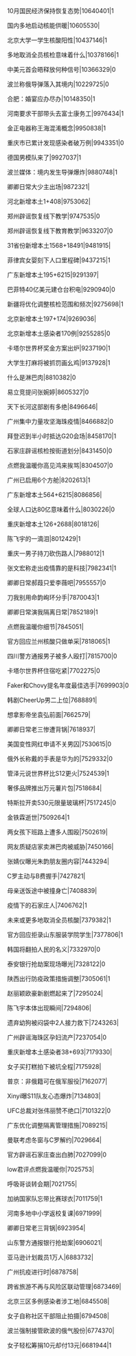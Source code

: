 10月国民经济保持恢复态势|10640401|1

国内多地启动核能供暖|10605530|

北京大学一学生核酸阳性|10437146|1

多地取消全员核检意味着什么|10378166|1

中美元首会晤释放何种信号|10366329|0

波兰称俄导弹落入其境内|10229725|0

合肥：婚宴应办尽办|10148350|1

河南要求干部带头去富士康务工|9976434|1

金正电器称王海混淆概念|9950838|1

重庆市已累计发现感染者破万例|9943351|0

德国男模队来了|9927037|1

波兰媒体：境内发生导弹爆炸|9880748|1

卿卿日常大少主出场|9872321|

河北新增本土1+408|9753062|

郑州辟谣恢复线下教学|9747535|0

郑州辟谣恢复线下教育教学|9633207|0

31省份新增本土1568+18491|9481915|

菲律宾女婴刻下人口里程碑|9437215|1

广东新增本土195+6215|9291397|

巴菲特40亿美元建仓台积电|9290940|0

新疆将优化调整核检范围和频次|9275698|1

北京新增本土197+174|9269036|

北京新增本土感染者170例|9255285|0

卡塔尔世界杯奖金方案出炉|9237190|1

大学生打麻将被抓罚画幺鸡|9137928|1

什么是淋巴肉|8810382|0

易立竞提问张婉婷|8605327|0

天下长河这部剧有多绝|8496646|

广州集中力量攻坚海珠疫情|8466882|0

拜登迟到半小时抵达G20会场|8458170|1

石家庄辟谣核检按街道划分|8431450|0

点燃我温暖你高见鸿来挨骂|8304507|0

广州已启用6个方舱|8202613|1

广东新增本土564+6215|8086856|

全球人口达80亿意味着什么|8030226|0

重庆新增本土126+2688|8018126|

陈飞宇的一滴泪|8012429|1

重庆一男子持刀砍伤路人|7988012|1

张文宏称走出疫情靠的是科技|7982341|1

卿卿日常郝葭只爱李薇吧|7955557|0

刀我别用命韵峋环分手|7870043|1

卿卿日常演我隔离日常|7852189|1

点燃我温暖你细节|7845051|

官方回应兰州核酸只做单采|7818065|1

四川警方通报男子被多人殴打|7815700|0

卡塔尔世界杯住宿吃紧|7702275|0

Faker和Chovy提名年度最佳选手|7699903|0

韩剧CheerUp男二上位|7688891|

想拿影帝坐袁弘前面|7662579|

卿卿日常老三惨遭背锅|7618937|

美国变性网红申请不关男囚|7530615|0

俄外长称戴的手表是华为的|7529332|0

管泽元说世界杯比S12更火|7524539|1

奢侈品牌推出万元薯片包|7518684|

特斯拉开卖530元限量玻璃杯|7517245|0

金铁霖逝世|7509264|1

两女孩下班路上遭多人围殴|7502619|

网友质疑店家卖淋巴肉被威胁|7450166|

张婧仪曝光朱韵朋友圈内容|7443294|

C罗主动与B费握手|7427821|

母亲送饭途中被撞身亡|7408839|

疫情下的石家庄人|7406762|1

未来或更多地取消全员核酸|7379382|1

官方回应拒录山东服装学院学生|7377806|1

韩国将翻拍人民的名义|7332970|0

泰安银行抢劫案现场曝光|7328122|0

陕西出行防疫政策措施调整|7305061|1

赵丽颖欧豪新剧燃起来了|7295024|

陈飞宇本体出现瞬间|7294806|

遗弃幼狗被闷袋中2人接力救下|7243263|

广州辟谣海珠区孕妇流产|7237054|0

重庆新增本土感染者38+693|7179330|

女子买打糕拍下被坑全程|7175928|

普京：非俄籍可在俄军服役|7162077|

Xinyi曝S11队友心态爆炸|7134803|

UFC总裁对张伟丽赞不绝口|7101322|0

广东优化调整隔离管理措施|7089215|

曼联考虑冬窗与C罗解约|7029664|

官方辟谣石家庄查出白肺|7027099|0

low君评点燃我温暖你|7025753|

呼吸哥谈转会期|7021755|

加纳国家队忘带比赛球衣|7011759|1

河南多地中小学返校复课|6971999|

卿卿日常老三背锅|6923954|

山东警方通报银行抢劫案|6906021|

亚马逊计划裁员1万人|6883732|

广州抗疫进行时|6878758|

跨省旅游不再与风险区联动管理|6873469|

北京三区多例感染者涉工地|6845508|

女子自称社区干部阻止拍摄|6794508|

波兰强制接管欧波的俄气股份|6774370|

女子轻松筹捐10元却付13元|6681944|1

